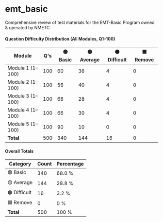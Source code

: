 # emt_basic
Comprehensive review of test materials for the EMT-Basic Program owned &amp; operated by NMETC

#### Question Difficulty Distribution (All Modules, Q1–100)

| Module           | Q's | 🟢 Basic | 🟡 Average | 🟠 Difficult | 🟥 Remove |
|------------------|-------|----------|------------|--------------|-----------|
| Module 1 (1–100) | 100   | 60       | 36         | 4            | 0         |
| Module 2 (1–100) | 100   | 56       | 40         | 4            | 0         |
| Module 3 (1–100) | 100   | 68       | 28         | 4            | 0         |
| Module 4 (1–100) | 100   | 66       | 30         | 4            | 0         |
| Module 5 (1–100) | 100   | 90       | 10         | 0            | 0         |
| **Total**        | 500   | 340      | 144        | 16           | 0         |

#### Overall Totals

| Category      | Count | Percentage |
|---------------|-------|------------|
| 🟢 Basic      | 340   | 68.0 %     |
| 🟡 Average    | 144   | 28.8 %     |
| 🟠 Difficult  | 16    | 3.2 %      |
| 🟥 Remove     | 0     | 0 %        |
| **Total**     | 500   | 100 %      |
